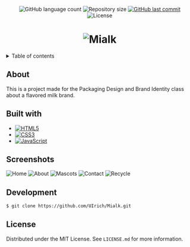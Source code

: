 <p align="center">
  <img alt="GitHub language count" src="https://img.shields.io/github/languages/count/UIrich/Mialk?color=%2304D361">

  <img alt="Repository size" src="https://img.shields.io/github/repo-size/UIrich/Mialk">
  
  <a href="https://github.com/UIrich/Mialk/commits/master">
    <img alt="GitHub last commit" src="https://img.shields.io/github/last-commit/UIrich/Mialk">
  </a>
    
   <img alt="License" src="https://img.shields.io/badge/license-MIT-brightgreen">
   <a href="https://github.com/UIrich/Mialk/LICENSE.md">
  </a>

</p>

<h1 align="center">
    <img alt="Mialk" title="#Mialk" src="https://i.imgur.com/n2HdXx6.png"/>
</h1>

<details>
  <summary>Table of contents</summary>
  <ol>
    <li><a href="#about">About</a></li>
    <li><a href="#built-with">Build with</a></li>
    <li><a href="#screenshots">Screenshots</a></li>
    <li><a href="#development">Development</a></li>
    <li><a href="#license">License</a></li>
  </ol>
</details>

## About
This is a project made for the Packaging Design and Brand Identity class about a flavored milk brand.

## Built with

* [![HTML5][HTML5]][HTML5-url]
* [![CSS3][CSS3]][CSS3-url]
* [![JavaScript][JavaScript-url]][JavaScript-url]

## Screenshots
<img alt="Home" title="#Home" src="https://i.imgur.com/mHXdpZk.png"/>
<img alt="About" title="#About" src="https://i.imgur.com/Uvrj3eQ.png"/>
<img alt="Mascots" titl="#Mascots" src="https://i.imgur.com/KiXIwit.png"/>
<img alt="Contact" title="#Contact" src="https://i.imgur.com/OQKZdXt.png"/>
<img alt="Recycle" titl="#Recycle" src="https://i.imgur.com/7USQFi7.png"/>

## Development
```bash
$ git clone https://github.com/UIrich/Mialk.git
```

## License

Distributed under the MIT License. See `LICENSE.md` for more information.

<!-- Links -->
[HTML5]: https://img.shields.io/badge/html5-%23E34F26.svg?style=for-the-badge&logo=html5&logoColor=white
[CSS3]: https://img.shields.io/badge/css3-%231572B6.svg?style=for-the-badge&logo=css3&logoColor=white
[JavaScript]: https://img.shields.io/badge/JavaScript-F7DF1E?style=for-the-badge&logo=javascript&logoColor=black

[HTML5-url]: https://www.w3.org/TR/2014/REC-html5-20141028/
[CSS3-url]: https://www.w3.org/Style/CSS/
[JavaScript-url]: https://262.ecma-international.org/14.0/